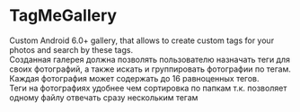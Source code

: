 # TagMeGallery
Custom Android 6.0+ gallery, that allows to create custom tags for your photos and search by these tags.<br />
Созданная галерея должна позволять пользователю назначать теги для своих фотографий, а также искать и группировать фотографии по тегам.<br />
Каждая фотография может содержать до 16 равноценных тегов.<br />
Теги на фотографиях удобнее чем сортировка по папкам т.к. позволяет одному файлу отвечать сразу нескольким тегам

